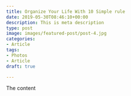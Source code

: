 ```yaml
---
title: Organize Your Life With 10 Simple rule
date: 2019-05-30T08:46:10+00:00
description: This is meta description
type: post
image: images/featured-post/post-4.jpg
categories:
- Article
tags:
- Photos
- Article
draft: true

---
```

The content